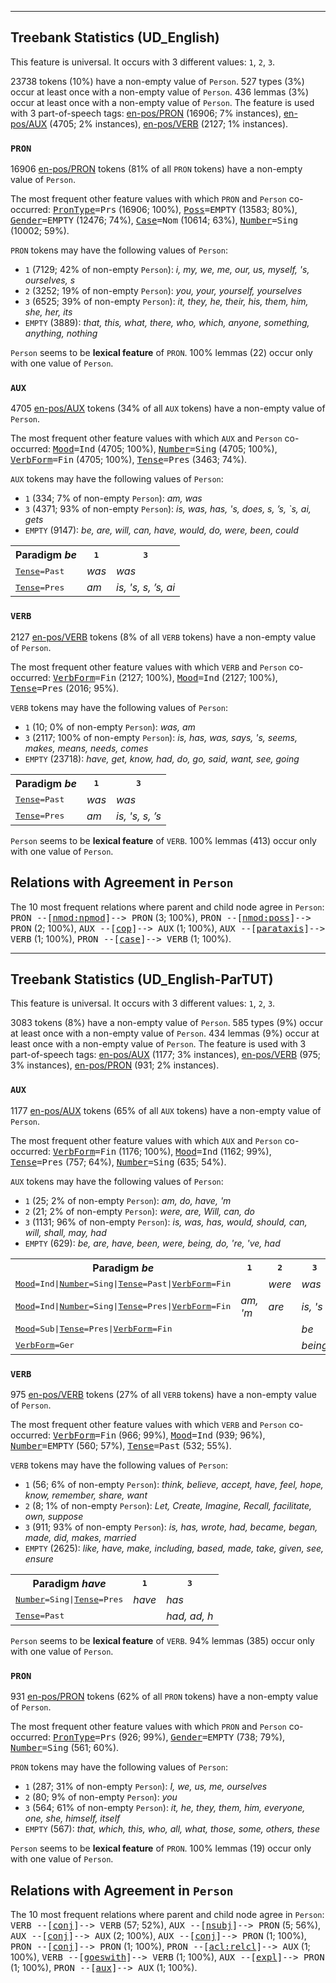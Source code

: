 

--------------------------------------------------------------------------------

## Treebank Statistics (UD_English)

This feature is universal.
It occurs with 3 different values: `1`, `2`, `3`.

23738 tokens (10%) have a non-empty value of `Person`.
527 types (3%) occur at least once with a non-empty value of `Person`.
436 lemmas (3%) occur at least once with a non-empty value of `Person`.
The feature is used with 3 part-of-speech tags: [en-pos/PRON]() (16906; 7% instances), [en-pos/AUX]() (4705; 2% instances), [en-pos/VERB]() (2127; 1% instances).

### `PRON`

16906 [en-pos/PRON]() tokens (81% of all `PRON` tokens) have a non-empty value of `Person`.

The most frequent other feature values with which `PRON` and `Person` co-occurred: <tt><a href="PronType.html">PronType</a>=Prs</tt> (16906; 100%), <tt><a href="Poss.html">Poss</a>=EMPTY</tt> (13583; 80%), <tt><a href="Gender.html">Gender</a>=EMPTY</tt> (12476; 74%), <tt><a href="Case.html">Case</a>=Nom</tt> (10614; 63%), <tt><a href="Number.html">Number</a>=Sing</tt> (10002; 59%).

`PRON` tokens may have the following values of `Person`:

* `1` (7129; 42% of non-empty `Person`): <em>i, my, we, me, our, us, myself, 's, ourselves, s</em>
* `2` (3252; 19% of non-empty `Person`): <em>you, your, yourself, yourselves</em>
* `3` (6525; 39% of non-empty `Person`): <em>it, they, he, their, his, them, him, she, her, its</em>
* `EMPTY` (3889): <em>that, this, what, there, who, which, anyone, something, anything, nothing</em>

`Person` seems to be **lexical feature** of `PRON`. 100% lemmas (22) occur only with one value of `Person`.

### `AUX`

4705 [en-pos/AUX]() tokens (34% of all `AUX` tokens) have a non-empty value of `Person`.

The most frequent other feature values with which `AUX` and `Person` co-occurred: <tt><a href="Mood.html">Mood</a>=Ind</tt> (4705; 100%), <tt><a href="Number.html">Number</a>=Sing</tt> (4705; 100%), <tt><a href="VerbForm.html">VerbForm</a>=Fin</tt> (4705; 100%), <tt><a href="Tense.html">Tense</a>=Pres</tt> (3463; 74%).

`AUX` tokens may have the following values of `Person`:

* `1` (334; 7% of non-empty `Person`): <em>am, was</em>
* `3` (4371; 93% of non-empty `Person`): <em>is, was, has, 's, does, s, ’s, `s, ai, gets</em>
* `EMPTY` (9147): <em>be, are, will, can, have, would, do, were, been, could</em>

<table>
  <tr><th>Paradigm <i>be</i></th><th><tt>1</tt></th><th><tt>3</tt></th></tr>
  <tr><td><tt><a href="Tense.html">Tense</a>=Past</tt></td><td><em>was</em></td><td><em>was</em></td></tr>
  <tr><td><tt><a href="Tense.html">Tense</a>=Pres</tt></td><td><em>am</em></td><td><em>is, 's, s, ’s, ai</em></td></tr>
</table>

### `VERB`

2127 [en-pos/VERB]() tokens (8% of all `VERB` tokens) have a non-empty value of `Person`.

The most frequent other feature values with which `VERB` and `Person` co-occurred: <tt><a href="VerbForm.html">VerbForm</a>=Fin</tt> (2127; 100%), <tt><a href="Mood.html">Mood</a>=Ind</tt> (2127; 100%), <tt><a href="Tense.html">Tense</a>=Pres</tt> (2016; 95%).

`VERB` tokens may have the following values of `Person`:

* `1` (10; 0% of non-empty `Person`): <em>was, am</em>
* `3` (2117; 100% of non-empty `Person`): <em>is, has, was, says, 's, seems, makes, means, needs, comes</em>
* `EMPTY` (23718): <em>have, get, know, had, do, go, said, want, see, going</em>

<table>
  <tr><th>Paradigm <i>be</i></th><th><tt>1</tt></th><th><tt>3</tt></th></tr>
  <tr><td><tt><a href="Tense.html">Tense</a>=Past</tt></td><td><em>was</em></td><td><em>was</em></td></tr>
  <tr><td><tt><a href="Tense.html">Tense</a>=Pres</tt></td><td><em>am</em></td><td><em>is, 's, s, ’s</em></td></tr>
</table>

`Person` seems to be **lexical feature** of `VERB`. 100% lemmas (413) occur only with one value of `Person`.

## Relations with Agreement in `Person`

The 10 most frequent relations where parent and child node agree in `Person`:
<tt>PRON --[<a href="../dep/nmod:npmod.html">nmod:npmod</a>]--> PRON</tt> (3; 100%),
<tt>PRON --[<a href="../dep/nmod:poss.html">nmod:poss</a>]--> PRON</tt> (2; 100%),
<tt>AUX --[<a href="../dep/cop.html">cop</a>]--> AUX</tt> (1; 100%),
<tt>AUX --[<a href="../dep/parataxis.html">parataxis</a>]--> VERB</tt> (1; 100%),
<tt>PRON --[<a href="../dep/case.html">case</a>]--> VERB</tt> (1; 100%).



--------------------------------------------------------------------------------

## Treebank Statistics (UD_English-ParTUT)

This feature is universal.
It occurs with 3 different values: `1`, `2`, `3`.

3083 tokens (8%) have a non-empty value of `Person`.
585 types (9%) occur at least once with a non-empty value of `Person`.
434 lemmas (9%) occur at least once with a non-empty value of `Person`.
The feature is used with 3 part-of-speech tags: [en-pos/AUX]() (1177; 3% instances), [en-pos/VERB]() (975; 3% instances), [en-pos/PRON]() (931; 2% instances).

### `AUX`

1177 [en-pos/AUX]() tokens (65% of all `AUX` tokens) have a non-empty value of `Person`.

The most frequent other feature values with which `AUX` and `Person` co-occurred: <tt><a href="VerbForm.html">VerbForm</a>=Fin</tt> (1176; 100%), <tt><a href="Mood.html">Mood</a>=Ind</tt> (1162; 99%), <tt><a href="Tense.html">Tense</a>=Pres</tt> (757; 64%), <tt><a href="Number.html">Number</a>=Sing</tt> (635; 54%).

`AUX` tokens may have the following values of `Person`:

* `1` (25; 2% of non-empty `Person`): <em>am, do, have, 'm</em>
* `2` (21; 2% of non-empty `Person`): <em>were, are, Will, can, do</em>
* `3` (1131; 96% of non-empty `Person`): <em>is, was, has, would, should, can, will, shall, may, had</em>
* `EMPTY` (629): <em>be, are, have, been, were, being, do, 're, 've, had</em>

<table>
  <tr><th>Paradigm <i>be</i></th><th><tt>1</tt></th><th><tt>2</tt></th><th><tt>3</tt></th></tr>
  <tr><td><tt><a href="Mood.html">Mood</a>=Ind|<a href="Number.html">Number</a>=Sing|<a href="Tense.html">Tense</a>=Past|<a href="VerbForm.html">VerbForm</a>=Fin</tt></td><td></td><td><em>were</em></td><td><em>was</em></td></tr>
  <tr><td><tt><a href="Mood.html">Mood</a>=Ind|<a href="Number.html">Number</a>=Sing|<a href="Tense.html">Tense</a>=Pres|<a href="VerbForm.html">VerbForm</a>=Fin</tt></td><td><em>am, 'm</em></td><td><em>are</em></td><td><em>is, 's</em></td></tr>
  <tr><td><tt><a href="Mood.html">Mood</a>=Sub|<a href="Tense.html">Tense</a>=Pres|<a href="VerbForm.html">VerbForm</a>=Fin</tt></td><td></td><td></td><td><em>be</em></td></tr>
  <tr><td><tt><a href="VerbForm.html">VerbForm</a>=Ger</tt></td><td></td><td></td><td><em>being</em></td></tr>
</table>

### `VERB`

975 [en-pos/VERB]() tokens (27% of all `VERB` tokens) have a non-empty value of `Person`.

The most frequent other feature values with which `VERB` and `Person` co-occurred: <tt><a href="VerbForm.html">VerbForm</a>=Fin</tt> (966; 99%), <tt><a href="Mood.html">Mood</a>=Ind</tt> (939; 96%), <tt><a href="Number.html">Number</a>=EMPTY</tt> (560; 57%), <tt><a href="Tense.html">Tense</a>=Past</tt> (532; 55%).

`VERB` tokens may have the following values of `Person`:

* `1` (56; 6% of non-empty `Person`): <em>think, believe, accept, have, feel, hope, know, remember, share, want</em>
* `2` (8; 1% of non-empty `Person`): <em>Let, Create, Imagine, Recall, facilitate, own, suppose</em>
* `3` (911; 93% of non-empty `Person`): <em>is, has, wrote, had, became, began, made, did, makes, married</em>
* `EMPTY` (2625): <em>like, have, make, including, based, made, take, given, see, ensure</em>

<table>
  <tr><th>Paradigm <i>have</i></th><th><tt>1</tt></th><th><tt>3</tt></th></tr>
  <tr><td><tt><a href="Number.html">Number</a>=Sing|<a href="Tense.html">Tense</a>=Pres</tt></td><td><em>have</em></td><td><em>has</em></td></tr>
  <tr><td><tt><a href="Tense.html">Tense</a>=Past</tt></td><td></td><td><em>had, ad, h</em></td></tr>
</table>

`Person` seems to be **lexical feature** of `VERB`. 94% lemmas (385) occur only with one value of `Person`.

### `PRON`

931 [en-pos/PRON]() tokens (62% of all `PRON` tokens) have a non-empty value of `Person`.

The most frequent other feature values with which `PRON` and `Person` co-occurred: <tt><a href="PronType.html">PronType</a>=Prs</tt> (926; 99%), <tt><a href="Gender.html">Gender</a>=EMPTY</tt> (738; 79%), <tt><a href="Number.html">Number</a>=Sing</tt> (561; 60%).

`PRON` tokens may have the following values of `Person`:

* `1` (287; 31% of non-empty `Person`): <em>I, we, us, me, ourselves</em>
* `2` (80; 9% of non-empty `Person`): <em>you</em>
* `3` (564; 61% of non-empty `Person`): <em>it, he, they, them, him, everyone, one, she, himself, itself</em>
* `EMPTY` (567): <em>that, which, this, who, all, what, those, some, others, these</em>

`Person` seems to be **lexical feature** of `PRON`. 100% lemmas (19) occur only with one value of `Person`.

## Relations with Agreement in `Person`

The 10 most frequent relations where parent and child node agree in `Person`:
<tt>VERB --[<a href="../dep/conj.html">conj</a>]--> VERB</tt> (57; 52%),
<tt>AUX --[<a href="../dep/nsubj.html">nsubj</a>]--> PRON</tt> (5; 56%),
<tt>AUX --[<a href="../dep/conj.html">conj</a>]--> AUX</tt> (2; 100%),
<tt>AUX --[<a href="../dep/conj.html">conj</a>]--> PRON</tt> (1; 100%),
<tt>PRON --[<a href="../dep/conj.html">conj</a>]--> PRON</tt> (1; 100%),
<tt>PRON --[<a href="../dep/acl:relcl.html">acl:relcl</a>]--> AUX</tt> (1; 100%),
<tt>VERB --[<a href="../dep/goeswith.html">goeswith</a>]--> VERB</tt> (1; 100%),
<tt>AUX --[<a href="../dep/expl.html">expl</a>]--> PRON</tt> (1; 100%),
<tt>PRON --[<a href="../dep/aux.html">aux</a>]--> AUX</tt> (1; 100%).

